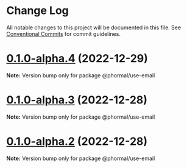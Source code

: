 # Change Log

All notable changes to this project will be documented in this file.
See [Conventional Commits](https://conventionalcommits.org) for commit guidelines.

# [0.1.0-alpha.4](https://github.com/tomosterlund/super-form/compare/v0.1.0-alpha.3...v0.1.0-alpha.4) (2022-12-29)

**Note:** Version bump only for package @phormal/use-email





# [0.1.0-alpha.3](https://github.com/tomosterlund/super-form/compare/v0.1.0-alpha.2...v0.1.0-alpha.3) (2022-12-28)

**Note:** Version bump only for package @phormal/use-email





# [0.1.0-alpha.2](https://github.com/tomosterlund/super-form/compare/v0.1.0-alpha.1...v0.1.0-alpha.2) (2022-12-28)

**Note:** Version bump only for package @phormal/use-email
